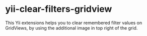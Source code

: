 yii-clear-filters-gridview
==========================

This Yii extensions helps you to clear remembered filter values on GridViews, by using the additional image in top right of the grid.